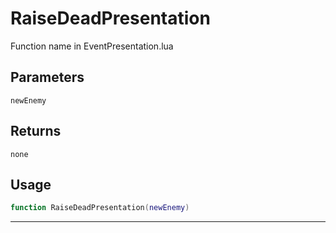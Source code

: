 # RaiseDeadPresentation
Function name in EventPresentation.lua
## Parameters
`newEnemy`
## Returns
`none`
## Usage
```lua
function RaiseDeadPresentation(newEnemy)
```
---
